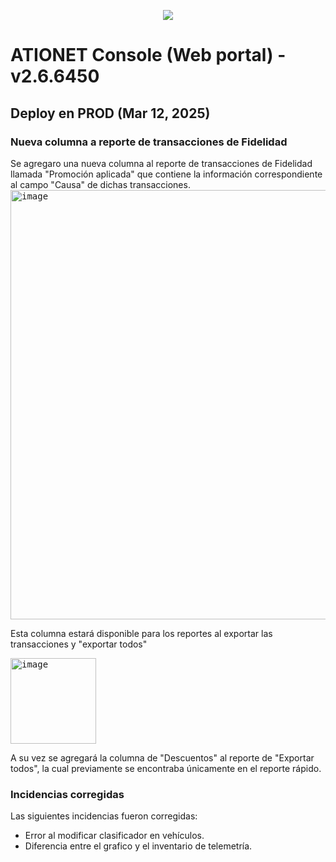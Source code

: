 <p align="center">
  <img src="https://github.com/Ationet/ationetdocs/raw/master/Content/Images/ATIOnetLogo_250x70.png" />
</p>

# ATIONET Console (Web portal) - v2.6.6450

## Deploy en PROD (Mar 12, 2025)

### Nueva columna a reporte de transacciones de Fidelidad 
Se agregaro una nueva columna al reporte de transacciones de Fidelidad llamada "Promoción aplicada" que contiene la información correspondiente al campo "Causa" de dichas transacciones.
<kbd>
<img width="687" alt="image" src="https://github.com/user-attachments/assets/9623a38e-3dec-4872-bb73-96d95905740f" />
</kbd>

Esta columna estará disponible para los reportes al exportar las transacciones y "exportar todos"

<kbd>
<img width="137" alt="image" src="https://github.com/user-attachments/assets/c217a0b3-275e-43b7-aa2f-038014229994" />
</kbd>

A su vez se agregará la columna de "Descuentos" al reporte de "Exportar todos", la cual previamente se encontraba únicamente en el reporte rápido.

### Incidencias corregidas
Las siguientes incidencias fueron corregidas:
  - Error al modificar clasificador en vehículos.
  - Diferencia entre el grafico y el inventario de telemetría.
